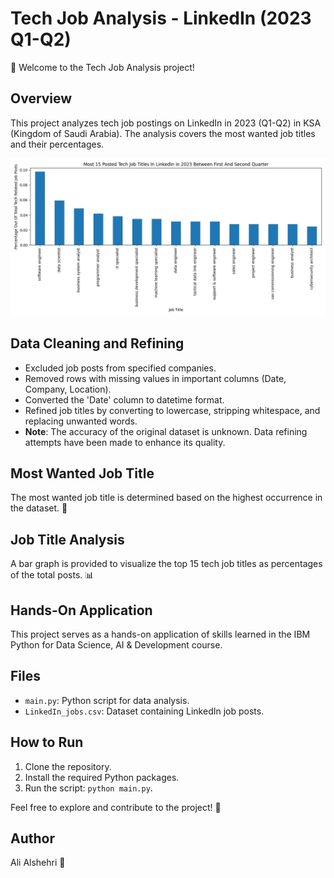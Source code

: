 # Tech Job Analysis - LinkedIn (2023 Q1-Q2)

🚀 Welcome to the Tech Job Analysis project!

## Overview

This project analyzes tech job postings on LinkedIn in 2023 (Q1-Q2) in KSA (Kingdom of Saudi Arabia). The analysis covers the most wanted job titles and their percentages.

![Tech Job Analysis](https://github.com/AlshehriAli0/Tech-Job-Analysis/blob/main/Figure_1.jpg)

## Data Cleaning and Refining

- Excluded job posts from specified companies.
- Removed rows with missing values in important columns (Date, Company, Location).
- Converted the 'Date' column to datetime format.
- Refined job titles by converting to lowercase, stripping whitespace, and replacing unwanted words.
- **Note**: The accuracy of the original dataset is unknown. Data refining attempts have been made to enhance its quality.

## Most Wanted Job Title

The most wanted job title is determined based on the highest occurrence in the dataset. 🌟

## Job Title Analysis

A bar graph is provided to visualize the top 15 tech job titles as percentages of the total posts. 📊

## Hands-On Application

This project serves as a hands-on application of skills learned in the IBM Python for Data Science, AI & Development course.

## Files

- `main.py`: Python script for data analysis.
- `LinkedIn_jobs.csv`: Dataset containing LinkedIn job posts.

## How to Run

1. Clone the repository.
2. Install the required Python packages.
3. Run the script: `python main.py`.

Feel free to explore and contribute to the project! 🤖

## Author

Ali Alshehri 🚀
